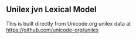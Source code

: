 Unilex jvn Lexical Model
----------------------

This is built directly from Unicode.org unilex data at
https://github.com/unicode-org/unilex
